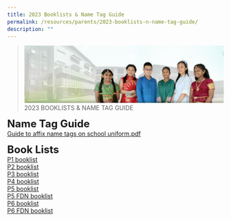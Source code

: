 ```yaml
---
title: 2023 Booklists & Name Tag Guide
permalink: /resources/parents/2023-booklists-n-name-tag-guide/
description: ""
---
```

>![](/images/About%20Us/banner2-with%20bg.jpg)
>2023 BOOKLISTS & NAME TAG GUIDE

**<font size=5>Name Tag Guide</font>** <br>
[Guide to affix name tags on school uniform.pdf](/files/Resources/Guide%20to%20affix%20name%20tags%20on%20school%20uniform.pdf)

**<font size=5>Book Lists</font>** <br>
[P1 booklist](/files/Resources/AMKP%20P1%202023.pdf) <br>
[P2 booklist](/files/Resources/AMKP%20P2%202023.pdf)<br>
[P3 booklist](/files/Resources/AMKP%20P3%202023.pdf)<br>
[P4 booklist](/files/Resources/AMKP%20P4%202023.pdf)<br>
[P5 booklist](/files/Resources/AMKP%20P5%202023.pdf)<br>
[P5 FDN booklist](/files/Resources/AMKP%20P5%20FDN%202023.pdf)<br>
[P6 booklist](/files/Resources/AMKP%20P6%202023.pdf)
<br>
[P6 FDN booklist](/files/Resources/AMKP%20P6%20FDN%202023booklist.pdf)